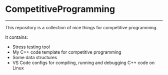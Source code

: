 # CompetitiveProgramming

---

This repository is a collection of nice things for competitive programming.

It contains:
 - Stress testing tool
 - My C++ code template for competitive programming
 - Some data structures
 - VS Code configs for compiling, running and debugging C++ code on Linux
